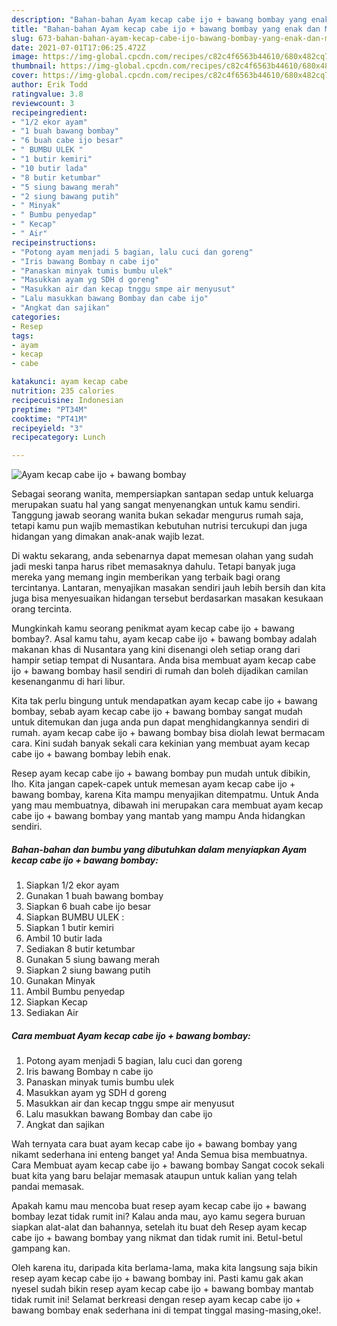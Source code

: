 ```yaml
---
description: "Bahan-bahan Ayam kecap cabe ijo + bawang bombay yang enak dan Mudah Dibuat"
title: "Bahan-bahan Ayam kecap cabe ijo + bawang bombay yang enak dan Mudah Dibuat"
slug: 673-bahan-bahan-ayam-kecap-cabe-ijo-bawang-bombay-yang-enak-dan-mudah-dibuat
date: 2021-07-01T17:06:25.472Z
image: https://img-global.cpcdn.com/recipes/c82c4f6563b44610/680x482cq70/ayam-kecap-cabe-ijo-bawang-bombay-foto-resep-utama.jpg
thumbnail: https://img-global.cpcdn.com/recipes/c82c4f6563b44610/680x482cq70/ayam-kecap-cabe-ijo-bawang-bombay-foto-resep-utama.jpg
cover: https://img-global.cpcdn.com/recipes/c82c4f6563b44610/680x482cq70/ayam-kecap-cabe-ijo-bawang-bombay-foto-resep-utama.jpg
author: Erik Todd
ratingvalue: 3.8
reviewcount: 3
recipeingredient:
- "1/2 ekor ayam"
- "1 buah bawang bombay"
- "6 buah cabe ijo besar"
- " BUMBU ULEK "
- "1 butir kemiri"
- "10 butir lada"
- "8 butir ketumbar"
- "5 siung bawang merah"
- "2 siung bawang putih"
- " Minyak"
- " Bumbu penyedap"
- " Kecap"
- " Air"
recipeinstructions:
- "Potong ayam menjadi 5 bagian, lalu cuci dan goreng"
- "Iris bawang Bombay n cabe ijo"
- "Panaskan minyak tumis bumbu ulek"
- "Masukkan ayam yg SDH d goreng"
- "Masukkan air dan kecap tnggu smpe air menyusut"
- "Lalu masukkan bawang Bombay dan cabe ijo"
- "Angkat dan sajikan"
categories:
- Resep
tags:
- ayam
- kecap
- cabe

katakunci: ayam kecap cabe 
nutrition: 235 calories
recipecuisine: Indonesian
preptime: "PT34M"
cooktime: "PT41M"
recipeyield: "3"
recipecategory: Lunch

---
```



![Ayam kecap cabe ijo + bawang bombay](https://img-global.cpcdn.com/recipes/c82c4f6563b44610/680x482cq70/ayam-kecap-cabe-ijo-bawang-bombay-foto-resep-utama.jpg)

Sebagai seorang wanita, mempersiapkan santapan sedap untuk keluarga merupakan suatu hal yang sangat menyenangkan untuk kamu sendiri. Tanggung jawab seorang  wanita bukan sekadar mengurus rumah saja, tetapi kamu pun wajib memastikan kebutuhan nutrisi tercukupi dan juga hidangan yang dimakan anak-anak wajib lezat.

Di waktu  sekarang, anda sebenarnya dapat memesan olahan yang sudah jadi meski tanpa harus ribet memasaknya dahulu. Tetapi banyak juga mereka yang memang ingin memberikan yang terbaik bagi orang tercintanya. Lantaran, menyajikan masakan sendiri jauh lebih bersih dan kita juga bisa menyesuaikan hidangan tersebut berdasarkan masakan kesukaan orang tercinta. 



Mungkinkah kamu seorang penikmat ayam kecap cabe ijo + bawang bombay?. Asal kamu tahu, ayam kecap cabe ijo + bawang bombay adalah makanan khas di Nusantara yang kini disenangi oleh setiap orang dari hampir setiap tempat di Nusantara. Anda bisa membuat ayam kecap cabe ijo + bawang bombay hasil sendiri di rumah dan boleh dijadikan camilan kesenanganmu di hari libur.

Kita tak perlu bingung untuk mendapatkan ayam kecap cabe ijo + bawang bombay, sebab ayam kecap cabe ijo + bawang bombay sangat mudah untuk ditemukan dan juga anda pun dapat menghidangkannya sendiri di rumah. ayam kecap cabe ijo + bawang bombay bisa diolah lewat bermacam cara. Kini sudah banyak sekali cara kekinian yang membuat ayam kecap cabe ijo + bawang bombay lebih enak.

Resep ayam kecap cabe ijo + bawang bombay pun mudah untuk dibikin, lho. Kita jangan capek-capek untuk memesan ayam kecap cabe ijo + bawang bombay, karena Kita mampu menyajikan ditempatmu. Untuk Anda yang mau membuatnya, dibawah ini merupakan cara membuat ayam kecap cabe ijo + bawang bombay yang mantab yang mampu Anda hidangkan sendiri.

<!--inarticleads1-->

##### Bahan-bahan dan bumbu yang dibutuhkan dalam menyiapkan Ayam kecap cabe ijo + bawang bombay:

1. Siapkan 1/2 ekor ayam
1. Gunakan 1 buah bawang bombay
1. Siapkan 6 buah cabe ijo besar
1. Siapkan  BUMBU ULEK :
1. Siapkan 1 butir kemiri
1. Ambil 10 butir lada
1. Sediakan 8 butir ketumbar
1. Gunakan 5 siung bawang merah
1. Siapkan 2 siung bawang putih
1. Gunakan  Minyak
1. Ambil  Bumbu penyedap
1. Siapkan  Kecap
1. Sediakan  Air




<!--inarticleads2-->

##### Cara membuat Ayam kecap cabe ijo + bawang bombay:

1. Potong ayam menjadi 5 bagian, lalu cuci dan goreng
1. Iris bawang Bombay n cabe ijo
1. Panaskan minyak tumis bumbu ulek
1. Masukkan ayam yg SDH d goreng
1. Masukkan air dan kecap tnggu smpe air menyusut
1. Lalu masukkan bawang Bombay dan cabe ijo
1. Angkat dan sajikan




Wah ternyata cara buat ayam kecap cabe ijo + bawang bombay yang nikamt sederhana ini enteng banget ya! Anda Semua bisa membuatnya. Cara Membuat ayam kecap cabe ijo + bawang bombay Sangat cocok sekali buat kita yang baru belajar memasak ataupun untuk kalian yang telah pandai memasak.

Apakah kamu mau mencoba buat resep ayam kecap cabe ijo + bawang bombay lezat tidak rumit ini? Kalau anda mau, ayo kamu segera buruan siapkan alat-alat dan bahannya, setelah itu buat deh Resep ayam kecap cabe ijo + bawang bombay yang nikmat dan tidak rumit ini. Betul-betul gampang kan. 

Oleh karena itu, daripada kita berlama-lama, maka kita langsung saja bikin resep ayam kecap cabe ijo + bawang bombay ini. Pasti kamu gak akan nyesel sudah bikin resep ayam kecap cabe ijo + bawang bombay mantab tidak rumit ini! Selamat berkreasi dengan resep ayam kecap cabe ijo + bawang bombay enak sederhana ini di tempat tinggal masing-masing,oke!.

